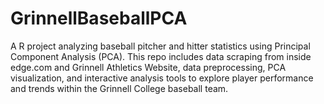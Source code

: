 # GrinnellBaseballPCA
A R project analyzing baseball pitcher and hitter statistics using Principal Component Analysis (PCA). This repo includes data scraping from inside edge.com and Grinnell Athletics Website, data preprocessing, PCA visualization, and interactive analysis tools to explore player performance and trends within the Grinnell College baseball team.
